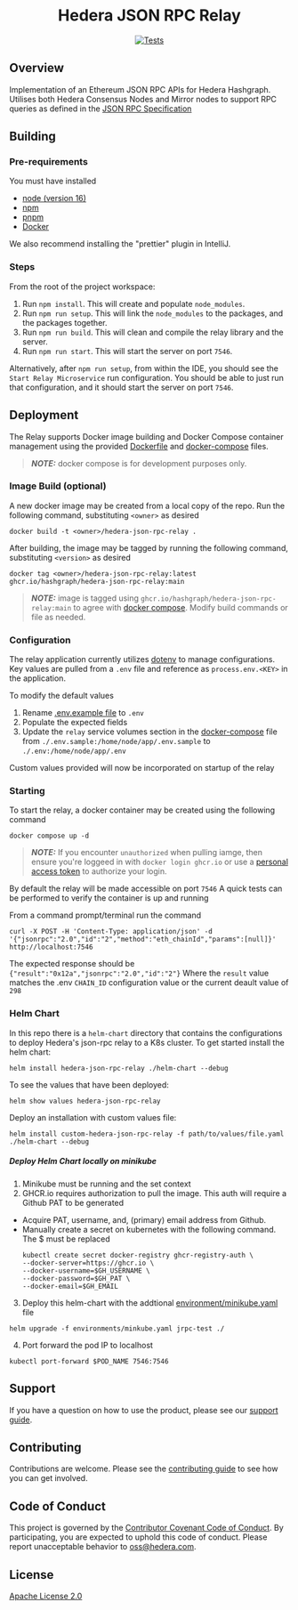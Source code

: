 <div align="center">

# Hedera JSON RPC Relay

[![Tests](https://github.com/hashgraph/hedera-json-rpc-relay/actions/workflows/test.yml/badge.svg?branch=main)](https://github.com/hashgraph/hedera-json-rpc-relay/actions/workflows/test.yml)

</div>

## Overview

Implementation of an Ethereum JSON RPC APIs for Hedera Hashgraph. Utilises both Hedera Consensus Nodes and Mirror nodes
to support RPC queries as defined in
the [JSON RPC Specification](https://playground.open-rpc.org/?schemaUrl=https://raw.githubusercontent.com/ethereum/eth1.0-apis/assembled-spec/openrpc.json&uiSchema%5BappBar%5D%5Bui:splitView%5D=true&uiSchema%5BappBar%5D%5Bui:input%5D=false&uiSchema%5BappBar%5D%5Bui:examplesDropdown%5D=false)

## Building

### Pre-requirements

You must have installed 
- [node (version 16)](https://nodejs.org/en/about/)
- [npm](https://www.npmjs.com/)
- [pnpm](https://pnpm.io/)
- [Docker](https://docs.docker.com/engine/reference/commandline/docker/)

We also recommend installing the "prettier" plugin in IntelliJ.

### Steps

From the root of the project workspace:

1. Run `npm install`. This will create and populate `node_modules`.
2. Run `npm run setup`. This will link the `node_modules` to the packages, and the packages together.
3. Run `npm run build`. This will clean and compile the relay library and the server.
4. Run `npm run start`. This will start the server on port `7546`.

Alternatively, after `npm run setup`, from within the IDE, you should see the `Start Relay Microservice`
run configuration. You should be able to just run that configuration, and it should start the server on port `7546`.

## Deployment

The Relay supports Docker image building and Docker Compose container management using the provided [Dockerfile](Dockerfile) and [docker-compose](docker-compose.yml) files.
> **_NOTE:_** docker compose is for development purposes only.

### Image Build (optional)
A new docker image may be created from a local copy of the repo.
Run the following command, substituting `<owner>` as desired

```shell
docker build -t <owner>/hedera-json-rpc-relay .
```

After building, the image may be tagged by running the following command, substituting `<version>` as desired

```shell
docker tag <owner>/hedera-json-rpc-relay:latest ghcr.io/hashgraph/hedera-json-rpc-relay:main
```

> **_NOTE:_** image is tagged using `ghcr.io/hashgraph/hedera-json-rpc-relay:main` to agree with [docker compose](docker-compose.yml). Modify build commands or file as needed.

### Configuration

The relay application currently utilizes [dotenv](https://github.com/motdotla/dotenv) to manage configurations.
Key values are pulled from a `.env` file and reference as `process.env.<KEY>` in the application.

To modify the default values
1. Rename [.env.example file](.env.example) to `.env`
2. Populate the expected fields
3. Update the `relay` service volumes section in the [docker-compose](docker-compose.yml) file from `./.env.sample:/home/node/app/.env.sample` to `./.env:/home/node/app/.env`

Custom values provided will now be incorporated on startup of the relay

### Starting

To start the relay, a docker container may be created using the following command
```shell
docker compose up -d
```

> **_NOTE:_** If you encounter `unauthorized` when pulling iamge, then ensure you're loggeed in with `docker login ghcr.io` or use a [personal access token](https://docs.github.com/en/authentication/keeping-your-account-and-data-secure/creating-a-personal-access-token) to authorize your login.

By default the relay will be made accessible on port `7546`
A quick tests can be performed to verify the container is up and running

From a command prompt/terminal run the command
```shell
curl -X POST -H 'Content-Type: application/json' -d '{"jsonrpc":"2.0","id":"2","method":"eth_chainId","params":[null]}' http://localhost:7546
```

The expected response should be `{"result":"0x12a","jsonrpc":"2.0","id":"2"}`
Where the `result` value matches the .env `CHAIN_ID` configuration value or the current deault value of `298`

### Helm Chart

In this repo there is a `helm-chart` directory that contains the configurations to deploy Hedera's json-rpc relay to a K8s cluster.
To get started install the helm chart:
```
helm install hedera-json-rpc-relay ./helm-chart --debug
```

To see the values that have been deployed:
```
helm show values hedera-json-rpc-relay
```
Deploy an installation with custom values file:
```
helm install custom-hedera-json-rpc-relay -f path/to/values/file.yaml ./helm-chart --debug
```
##### Deploy Helm Chart locally on minikube

1.  Minikube must be running and the set context
2. GHCR.io requires authorization to pull the image.  This auth will require a Github PAT to be generated
  * Acquire PAT, username, and, (primary) email address from Github.
  * Manually create a secret on kubernetes with the following command.  The $ must be replaced
    ```
    kubectl create secret docker-registry ghcr-registry-auth \
    --docker-server=https://ghcr.io \
    --docker-username=$GH_USERNAME \
    --docker-password=$GH_PAT \
    --docker-email=$GH_EMAIL
    ```
3. Deploy this helm-chart with the addtional [environment/minikube.yaml](environment/minikube.yaml) file
```
helm upgrade -f environments/minkube.yaml jrpc-test ./ 
```
4. Port forward the pod IP to localhost
```
kubectl port-forward $POD_NAME 7546:7546
```

## Support

If you have a question on how to use the product, please see our
[support guide](https://github.com/hashgraph/.github/blob/main/SUPPORT.md).

## Contributing

Contributions are welcome. Please see the
[contributing guide](https://github.com/hashgraph/.github/blob/main/CONTRIBUTING.md)
to see how you can get involved.

## Code of Conduct

This project is governed by the
[Contributor Covenant Code of Conduct](https://github.com/hashgraph/.github/blob/main/CODE_OF_CONDUCT.md). By
participating, you are expected to uphold this code of conduct. Please report unacceptable behavior
to [oss@hedera.com](mailto:oss@hedera.com).

## License

[Apache License 2.0](LICENSE)
